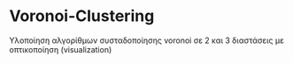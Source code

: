 # Voronoi-Clustering
Υλοποίηση αλγορίθμων συσταδοποίησης voronoi σε 2 και 3 διαστάσεις με οπτικοποίηση (visualization)